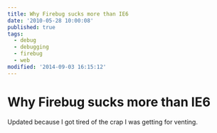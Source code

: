 ```yaml
---
title: Why Firebug sucks more than IE6
date: '2010-05-28 10:00:08'
published: true
tags:
  - debug
  - debugging
  - firebug
  - web
modified: '2014-09-03 16:15:12'
---
```

# Why Firebug sucks more than IE6

Updated because I got tired of the crap I was getting for venting.
